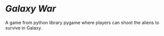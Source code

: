# ***Galaxy War*** 

A game from python library pygame where players can shoot the aliens to survive in Galaxy.
